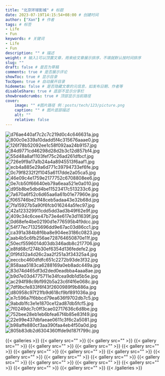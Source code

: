 ```yaml
---
title: "北京环球影城" # 标题
date: 2023-07-19T14:15:54+08:00 # 创建时间
author: ["Xan"] # 作者
tags: # 标签
- Life 
- Fun 
keywords: # 关键词
- Life 
- Fun 
description: "" # 描述
weight: # 输入1可以顶置文章，用来给文章展示排序，不填就默认按时间排序
slug: ""
draft: false # 是否为草稿
comments: true # 是否展示评论
showToc: true # 显示目录
TocOpen: true # 自动展开目录
hidemeta: false # 是否隐藏文章的元信息，如发布日期、作者等
disableShare: true # 底部不显示分享栏
showbreadcrumbs: true # 顶部显示当前路径
cover:
    image: "" #图片路径 例：posts/tech/123/picture.png
    caption: "" # 图片底部描述
    alt: ""
    relative: false
---
```


![d76ae440af7c2c7c219d0c4c646631a.jpg](https://bu.dusays.com/2023/07/19/64b780506fa75.jpg)
![800c0e339a10dadd5f4c315676aaae0.jpg](https://bu.dusays.com/2023/07/19/64b780576b44e.jpg)
![126f78b52092ee1c58f092aa24b9157.jpg](https://bu.dusays.com/2023/07/19/64b7805a0cbc2.jpg)
![84d9771cd46298d28d2b3c12d857bf4.jpg](https://bu.dusays.com/2023/07/19/64b78080a3074.jpg)
![55d48a8af1103fef75c26ad261dfbcf.jpg](https://bu.dusays.com/2023/07/19/64b78085ad67a.jpg)
![726e9f9a17a1b24a4a8945513f6aaf1.jpg](https://bu.dusays.com/2023/07/19/64b7808b0707b.jpg)
![ecb4a885e29a6d771c39794733ef6fe.jpg](https://bu.dusays.com/2023/07/19/64b7808b05fba.jpg)
![0c79f8232f2f1045a6117dde2a05ca5.jpg](https://bu.dusays.com/2023/07/19/64b780903e61c.jpg)
![46e09c4e1759e2177752c6708808ee6.jpg](https://bu.dusays.com/2023/07/19/64b780a3c16db.jpg)
![0e7cb50f66640eb79a6eaa521e0a010.jpg](https://bu.dusays.com/2023/07/19/64b780a737a68.jpg)
![d95b8be5dbd4be11523417c513233c6.jpg](https://bu.dusays.com/2023/07/19/64b780aa6a1d6.jpg)
![7a670a6f52c6d65aa6a61b01e77960e.jpg](https://bu.dusays.com/2023/07/19/64b780ace52d5.jpg)
![f065746be21f48ceb5adaa43e32b68d.jpg](https://bu.dusays.com/2023/07/19/64b780b9e8887.jpg)
![7fa15927b5a90f6fcb016244a5fec97.jpg](https://bu.dusays.com/2023/07/19/64b780bc4f910.jpg)
![42a123329911cdd5dd3ad3b49f62e9f.jpg](https://bu.dusays.com/2023/07/19/64b780bf9a38c.jpg)
![409c34c6cee47b73e4e617e3d11639f.jpg](https://bu.dusays.com/2023/07/19/64b780d4e7784.jpg)
![0d68efe4be02190d1e776595b4f9dcc.jpg](https://bu.dusays.com/2023/07/19/64b780da6d382.jpg)
![54f77ec71325696dd9e67ac03d86cc1.jpg](https://bu.dusays.com/2023/07/19/64b780df81cb4.jpg)
![ca391a384b8f6ba8e904ee3186c0823.jpg](https://bu.dusays.com/2023/07/19/64b780e02d527.jpg)
![aab4b5c6fb256ae728764650870e11f.jpg](https://bu.dusays.com/2023/07/19/64b780e3869c7.jpg)
![50ecf5596014d03db346adb8c217706.jpg](https://bu.dusays.com/2023/07/19/64b780e701e6d.jpg)
![e8fd68cf274b30ef6354d136fedefe2.jpg](https://bu.dusays.com/2023/07/19/64b780e7463f9.jpg)
![0f9fd32a4d26c2aa2f251a3f34325a4.jpg](https://bu.dusays.com/2023/07/19/64b780e9c56bc.jpg)
![eeccbc460dfdfc651c2272b93de3f32.jpg](https://bu.dusays.com/2023/07/19/64b780ef9d132.jpg)
![858aaa5183ca6288169a0eb8adc449a.jpg](https://bu.dusays.com/2023/07/19/64b780ff57c45.jpg)
![83d74d465df3d2ded0eadbba4aaa8ae.jpg](https://bu.dusays.com/2023/07/19/64b780ff55e64.jpg)
![b9d7e03d4775711e34fcea9db1d5b5e.jpg](https://bu.dusays.com/2023/07/19/64b780ffd1847.jpg)
![ac294f98c9bf992b5a23c6f4f6e068c.jpg](https://bu.dusays.com/2023/07/19/64b78101e80d3.jpg)
![7df9bcfe833f6f43f2600989f9b886a.jpg](https://bu.dusays.com/2023/07/19/64b781024d1d3.jpg)
![d80958c97f21fb9d618cf9bf891036a.jpg](https://bu.dusays.com/2023/07/19/64b78102c63c2.jpg)
![e7c596a7f6bbcd79ea636f9702db7c5.jpg](https://bu.dusays.com/2023/07/19/64b781275ef3b.jpg)
![9abdb1fc3e1e1870ce12ad87db5fcf5.jpg](https://bu.dusays.com/2023/07/19/64b781279b911.jpg)
![7f0249dc7c0ff3cae02717636c6d8be.jpg](https://bu.dusays.com/2023/07/19/64b7812c3b772.jpg)
![752bee28eb1eb6bfea67f4b85e83f49.jpg](https://bu.dusays.com/2023/07/19/64b7812d51d2b.jpg)
![22e99e437dbfaeae0611c3f6c2a5081.jpg](https://bu.dusays.com/2023/07/19/64b7812d6f436.jpg)
![b98affe880cf3aa390faa4eb4f50a0d.jpg](https://bu.dusays.com/2023/07/19/64b7812d6770a.jpg)
![805b83db2d6304360ffde9d187f799c.jpg](https://bu.dusays.com/2023/07/19/64b7813599533.jpg)









{{< galleries >}}
{{< gallery src="" >}}
{{< gallery src="" >}}
{{< gallery src="" >}}
{{< gallery src="" >}}
{{< gallery src="" >}}
{{< gallery src="" >}}
{{< gallery src="" >}}
{{< gallery src="" >}}
{{< gallery src="" >}}
{{< gallery src="" >}}
{{< gallery src="" >}}
{{< gallery src="" >}}
{{< gallery src="" >}}
{{< gallery src="" >}}
{{< gallery src="" >}}
{{< gallery src="" >}}
{{< gallery src="" >}}
{{< gallery src="" >}}
{{< /galleries >}}
